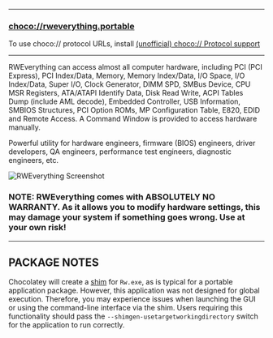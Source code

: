 
---
### [choco://rweverything.portable](choco://rweverything.portable)
To use choco:// protocol URLs, install [(unofficial) choco:// Protocol support ](https://community.chocolatey.org/packages/choco-protocol-support)

---

RWEverything can access almost all computer hardware, including PCI (PCI Express), PCI Index/Data, Memory, Memory Index/Data, I/O Space, I/O Index/Data, Super I/O, Clock Generator, DIMM SPD, SMBus Device, CPU MSR Registers, ATA/ATAPI Identify Data, Disk Read Write, ACPI Tables Dump (include AML decode), Embedded Controller, USB Information, SMBIOS Structures, PCI Option ROMs, MP Configuration Table, E820, EDID and Remote Access. A Command Window is provided to access hardware manually.

Powerful utility for hardware engineers, firmware (BIOS) engineers, driver developers, QA engineers, performance test engineers, diagnostic engineers, etc.

![RWEverything Screenshot](https://cdn.jsdelivr.net/gh/brogers5/chocolatey-package-rweverything.portable@a17d2d8f04410806c68a9ff8e032d7df79faed72/Screenshot.png)

### **NOTE**: RWEverything comes with ABSOLUTELY NO WARRANTY. As it allows you to modify hardware settings, this may damage your system if something goes wrong. Use at your own risk!

---

## **PACKAGE NOTES**

Chocolatey will create a [shim](https://docs.chocolatey.org/en-us/features/shim) for `Rw.exe`, as is typical for a portable application package. However, this application was not designed for global execution. Therefore, you may experience issues when launching the GUI or using the command-line interface via the shim. Users requiring this functionality should pass the `--shimgen-usetargetworkingdirectory` switch for the application to run correctly.

